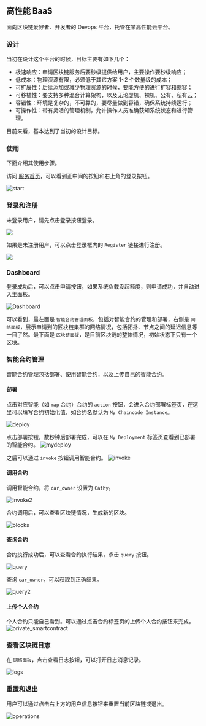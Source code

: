## 高性能 BaaS

面向区块链爱好者、开发者的 Devops 平台，托管在某高性能云平台。

### 设计
当初在设计这个平台的时候，目标主要有如下几个：

* 极速响应：申请区块链服务后要秒级提供给用户，主要操作要秒级响应；
* 低成本：物理资源有限，必须低于其它方案 1~2 个数量级的成本；
* 可扩展性：后续添加或减少物理资源的时候，要能方便的进行扩容和缩容；
* 可移植性：要支持多种混合计算架构，以及无论虚机、裸机、公有、私有云；
* 容错性：环境是复杂的，不可靠的，要尽量做到容错，确保系统持续运行；
* 可操作性：带有灵活的管理机制，允许操作人员准确获知系统状态和进行管理。

目前来看，基本达到了当初的设计目标。

### 使用

下面介绍其使用步骤。

访问 [服务首页]()，可以看到正中间的按钮和右上角的登录按钮。

![start](_images/start.jpg)

### 登录和注册

未登录用户，请先点击登录按钮登录。

![](_images/login.jpg)

如果是未注册用户，可以点击登录框内的 `Register` 链接进行注册。

![](_images/register.jpg)

### Dashboard
登录成功后，可以点击申请按钮，如果系统负载没超额度，则申请成功，并自动进入主面板。

![Dashboard](_images/dashboard.jpg)

可以看到，最左面是 `智能合约管理面板`，包括对智能合约的管理和部署，右侧是 `网络面板`，展示申请到的区块链集群的网络情况，包括拓扑、节点之间的延迟信息等一目了然。最下面是 `区块链面板`，是目前区块链的整体情况，初始状态下只有一个区块。

### 智能合约管理
智能合约管理包括部署、使用智能合约，以及上传自己的智能合约。

#### 部署
点击对应智能（如 `map` 合约）合约的 `action` 按钮，会进入合约部署标签页，在这里可以填写合约初始化值，如合约名默认为 `My Chaincode Instance`。

![deploy](_images/deploy.jpg)

点击部署按钮，数秒钟后部署完成，可以在 `My Deployment` 标签页查看到已部署的智能合约。
![mydeploy](_images/mydeploy.jpg)

之后可以通过 `invoke` 按钮调用智能合约。
![invoke](_images/invoke.jpg)

#### 调用合约
调用智能合约，将 `car_owner` 设置为 `Cathy`。

![invoke2](_images/invoke2.jpg)

合约调用后，可以查看区块链情况，生成新的区块。

![blocks](_images/blocks.jpg)

#### 查询合约
合约执行成功后，可以查看合约执行结果，点击 `query` 按钮。

![query](_images/query.jpg)

查询 `car_owner`，可以获取到正确结果。

![query2](_images/query2.jpg)

#### 上传个人合约
个人合约只能自己看到。可以通过点击合约标签页的上传个人合约按钮来完成。
![private_smartcontract](_images/private_smartcontract.jpg)


### 查看区块链日志
在 `网络面板`，点击查看日志按钮，可以打开日志消息记录。

![logs](_images/logs.jpg)

### 重置和退出
用户可以通过点击右上方的用户信息按钮来重置当前区块链或退出。

![operations](_images/user_operations.jpg)
